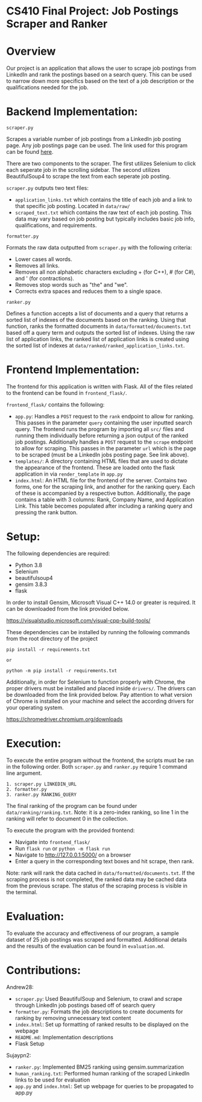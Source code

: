 # **CS410 Final Project: Job Postings Scraper and Ranker**

# Overview
Our project is an application that allows the user to scrape job postings from LinkedIn and rank the postings based on a search query. This can be used to narrow down more specifics based on the text of a job description or the qualifications needed for the job. 


# Backend Implementation:
`scraper.py`

Scrapes a variable number of job postings from a LinkedIn job posting page. Any job postings page can be used. The link used for this program can be found [here](https://www.linkedin.com/jobs/search?keywords=software%20engineering&location=&geoId=&trk=homepage-jobseeker_jobs-search-bar_search-submit&position=1&pageNum=0). 

There are two components to the scraper. The first utilizes Selenium to click each seperate job in the scrolling sidebar. The second utilizes BeautifulSoup4 to scrape the text from each seperate job posting. 

`scraper.py` outputs two text files:
- `application_links.txt` which contains the title of each job and a link to that specific job posting. Located in `data/raw/`
- `scraped_text.txt` which contains the raw text of each job posting. This data may vary based on job posting but typically includes basic job info, qualifications, and requirements.

`formatter.py`

Formats the raw data outputted from `scraper.py` with the following criteria:
- Lower cases all words.
- Removes all links.
- Removes all non alphabetic characters excluding + (for C++), # (for C#), and ' (for contractions).
- Removes stop words such as "the" and "we".
- Corrects extra spaces and reduces them to a single space.

`ranker.py`

Defines a function accepts a list of documents and a query that returns a sorted list of indexes of the documents based on the ranking. Using that function, ranks the formatted documents in `data/formatted/documents.txt` based off a query term and outputs the sorted list of indexes. Using the raw list of application links, the ranked list of application links is created using the sorted list of indexes at `data/ranked/ranked_application_links.txt`.

# Frontend Implementation:
The frontend for this application is written with Flask. All of the files related to the frontend can be found in `frontend_flask/`.

`frontend_flask/` contains the following:
- `app.py`: Handles a `POST` request to the `rank` endpoint to allow for ranking. This passes in the parameter `query` containing the user inputted search query. The frontend runs the program by importing all `src/` files and running them individually before returning a json output of the ranked job postings. Additionally handles a `POST` request to the `scrape` endpoint to allow for scraping. This passes in the parameter `url` which is the page to be scraped (must be a LinkedIn jobs posting page. See link above).
- `templates/`: A directory containing HTML files that are used to dictate the appearance of the frontend. These are loaded onto the flask application in via `render_template` in `app.py` 
- `index.html`: An HTML file for the frontend of the server. Contains two forms, one for the scraping link, and another for the ranking query. Each of these is accompanied by a respective button. Additionally, the page contains a table with 3 columns: Rank, Company Name, and Application Link. This table becomes populated after including a ranking query and pressing the rank button.

# Setup:
The following dependencies are required:
- Python 3.8
- Selenium
- beautifulsoup4
- gensim 3.8.3
- flask

In order to install Gensim, Microsoft Visual C++ 14.0 or greater is required. It can be downloaded from the link provided below.

https://visualstudio.microsoft.com/visual-cpp-build-tools/

These dependencies can be installed by running the following commands from the root directory of the project
```
pip install -r requirements.txt

or 

python -m pip install -r requirements.txt
```

Additionally, in order for Selenium to function properly with Chrome, the proper drivers must be installed and placed inside `drivers/`. The drivers can be downloaded from the link provided below. Pay attention to what version of Chrome is installed on your machine and select the according drivers for your operating system.  

https://chromedriver.chromium.org/downloads


# Execution:
To execute the entire program without the frontend, the scripts must be ran in the following order. Both `scraper.py` and `ranker.py` require 1 command line argument.

```
1. scraper.py LINKEDIN_URL
2. formatter.py
3. ranker.py RANKING_QUERY
```

The final ranking of the program can be found under `data/ranking/ranking.txt`. Note: it is a zero-index ranking, so line 1 in the ranking will refer to document 0 in the collection.

To execute the program with the provided frontend:
- Navigate into `frontend_flask/`
- Run `flask run` or `python -m flask run`
- Navigate to http://127.0.0.1:5000/ on a browser
- Enter a query in the corresponding text boxes and hit scrape, then rank.

Note: rank will rank the data cached in `data/formatted/documents.txt`. If the scraping process is not completed, the ranked data may be cached data from the previous scrape. The status of the scraping process is visible in the terminal. 

# Evaluation:
To evaluate the accuracy and effectiveness of our program, a sample dataset of 25 job postings was scraped and formatted. Additional details and the results of the evaluation can be found in `evaluation.md`.

# Contributions:
Andrew28:
- `scraper.py`: Used BeautifulSoup and Selenium, to crawl and scrape through LinkedIn job postings based off of search query
- `formatter.py`: Formats the job descriptions to create documents for ranking by removing unnecessary text content
- `index.html`: Set up formatting of ranked results to be displayed on the webpage
- `README.md`: Implementation descriptions
- Flask Setup

Sujaypn2:
- `ranker.py`: Implemented BM25 ranking using gensim.summarization
- `human_ranking.txt`: Performed human ranking of the scraped LinkedIn links to be used for evaluation
- `app.py` and `index.html`: Set up webpage for queries to be propagated to app.py

